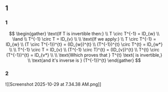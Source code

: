 ## 1
### 1 
$$
\begin{gather}
\text{If T is invertible then:} \\
T \circ T^{-1} = ID_{w} \\
\land \\
T^{-1} \circ T = ID_{v} \\
\\
\text{If we apply:} \\
T \circ T^{-1} = ID_{w} \\
(T \circ T^{-1})^{t} = (ID_{w})^{t} \\
(T^{-1})^{t} \circ T^{t} = ID_{w*} \\ \\
T^{-1} \circ T = ID_{v} \\
(T^{-1} \circ T)^{t} = (ID_{v})^{t} \\
T^{t} \circ (T^{-1})^{t} = ID_{v*} \\ \\
\text{Which proves that } T^{t} \text{ is invertible,} \\
\text{and it's inverse is } (T^{-1})^{t}
\end{gather}
$$

### 2
![[Screenshot 2025-10-29 at 7.34.38 AM.png]]